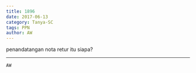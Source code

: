 ```yaml
---
title: 1896
date: 2017-06-13
category: Tanya-SC
tags: PPN
author: AW
---
```


penandatangan nota retur itu siapa?

---



`AW`
